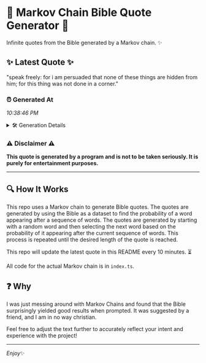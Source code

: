 # 📖 Markov Chain Bible Quote Generator 📖

Infinite quotes from the Bible generated by a Markov chain. ✨

## ✨ Latest Quote ✨
"speak freely: for i am persuaded that none of these things are hidden from him; for this thing was not done in a corner."

### ⏰ Generated At
*10:38:46 PM*

<details>
    <summary>🛠️ Generation Details</summary>
    <p>
        <strong>🌱 Seed:</strong> speak<br>
        <strong>🔄 Iterations:</strong> 23<br>
        <strong>📜 Context History:</strong><br>[ speak ]: freely:<br>[ speak, freely: ]: for<br>[ speak, freely:, for ]: i<br>[ speak, freely:, for, i ]: am<br>[ speak, freely:, for, i, am ]: persuaded<br>[ speak, freely:, for, i, am, persuaded ]: that<br>[ freely:, for, i, am, persuaded, that ]: none<br>[ for, i, am, persuaded, that, none ]: of<br>[ i, am, persuaded, that, none, of ]: these<br>[ am, persuaded, that, none, of, these ]: things<br>[ persuaded, that, none, of, these, things ]: are<br>[ that, none, of, these, things, are ]: hidden<br>[ none, of, these, things, are, hidden ]: from<br>[ of, these, things, are, hidden, from ]: him;<br>[ these, things, are, hidden, from, him; ]: for<br>[ things, are, hidden, from, him;, for ]: this<br>[ are, hidden, from, him;, for, this ]: thing<br>[ hidden, from, him;, for, this, thing ]: was<br>[ from, him;, for, this, thing, was ]: not<br>[ him;, for, this, thing, was, not ]: done<br>[ for, this, thing, was, not, done ]: in<br>[ this, thing, was, not, done, in ]: a<br>[ thing, was, not, done, in, a ]: corner.<br>
    </p>
</details>

### ⚠️ Disclaimer ⚠️
**This quote is generated by a program and is not to be taken seriously. It is purely for entertainment purposes.**

---

## 🔍 How It Works

This repo uses a Markov chain to generate Bible quotes. The quotes are generated by using the Bible as a dataset to find the probability of a word appearing after a sequence of words. The quotes are generated by starting with a random word and then selecting the next word based on the probability of it appearing after the current sequence of words. This process is repeated until the desired length of the quote is reached.

This repo will update the latest quote in this README every 10 minutes. ⏳

All code for the actual Markov chain is in `index.ts`.

## ❓ Why

I was just messing around with Markov Chains and found that the Bible surprisingly yielded good results when prompted. 
It was suggested by a friend, and I am in no way christian.

Feel free to adjust the text further to accurately reflect your intent and experience with the project!

---

*Enjoy*✨
